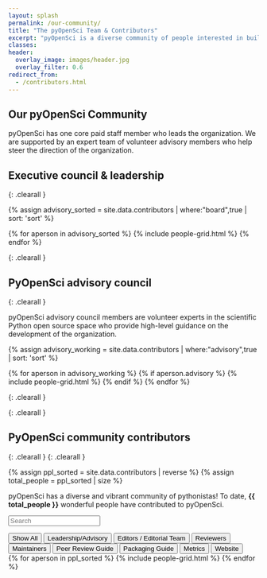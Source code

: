 ```yaml
---
layout: splash
permalink: /our-community/
title: "The pyOpenSci Team & Contributors"
excerpt: "pyOpenSci is a diverse community of people interested in building a community of practice around scientific software written in Python."
classes:
header:
  overlay_image: images/header.jpg
  overlay_filter: 0.6
redirect_from:
  - /contributors.html
---
```


## Our pyOpenSci Community

<!--
{{ site.data.contributors | size }} people have contributed to pyOpenSci as
of today!
TODO add this advisory committee role to the governance
-->

pyOpenSci has one core paid staff member who leads the organization. We are supported
by an expert team of volunteer advisory members who help steer the direction of the organization.

## Executive council & leadership

{: .clearall }

{% assign advisory_sorted = site.data.contributors | where:"board",true | sort: 'sort' %}

<div class="entries-grid">
{% for aperson in advisory_sorted %}
  {% include people-grid.html  %}
{% endfor %}
</div>

{: .clearall }

## PyOpenSci advisory council

{: .clearall }

pyOpenSci advisory council members are volunteer experts in the scientific
Python open source space who provide high-level guidance on the development of
the organization.

{% assign advisory_working = site.data.contributors | where:"advisory",true | sort: 'sort' %}

<div class="entries-grid">
{% for aperson in advisory_working %}
  {% if aperson.advisory %}
    {% include people-grid.html  %}
 {% endif %}
{% endfor %}
</div>

{: .clearall }

<!--
## PyOpenSci DEIA council

{: .clearall }

pyOpenSci is beginning to create its DEIA council. This council consists of leaders and community members who have experience in and who are passionate about making pyOpenSci community an inclusive community.

{% assign advisory_working = site.data.contributors | where:"deia_advisory",true | sort: 'sort' %}

<div class="entries-grid">
{% for aperson in advisory_working %}
  {% if aperson.deia_advisory %}
    {% include people-grid.html  %}
 {% endif %}
{% endfor %}
</div>

{: .clearall } -->

{: .clearall }

## PyOpenSci community contributors

{: .clearall }
{: .clearall }

{% assign ppl_sorted = site.data.contributors | reverse %}
{% assign total_people = ppl_sorted | size %}

pyOpenSci has a diverse and vibrant community of pythonistas! To date,
**{{ total_people }}** wonderful people have contributed to pyOpenSci.

<p><input type="text" id="quicksearch" placeholder="Search" /></p>

<div id="filters" class="button-group">
  <button class="button is-checked" data-filter="*">Show All</button>
  <button class="button" data-filter=".leadership">Leadership/Advisory</button>
  <button class="button" data-filter=".editor">Editors / Editorial Team</button>
  <button class="button" data-filter=".reviewer">Reviewers</button>
  <button class="button" data-filter=".maintainer">Maintainers</button>
  <button class="button" data-filter=".peer-review-guide">Peer Review Guide</button>
  <button class="button" data-filter=".package-guide">Packaging Guide</button>
  <button class="button" data-filter=".metrics-contrib">Metrics</button>
  <button class="button" data-filter=".web-contrib">Website</button>

  <!-- <button class="button" data-filter=":not(.transition)">not transition</button>
  <button class="button" data-filter=".metal:not(.transition)">metal but not transition</button> -->
</div>

<div class="grid-isotope">
{% for aperson in ppl_sorted %}
  {% include people-grid.html %}
{% endfor %}
</div>
